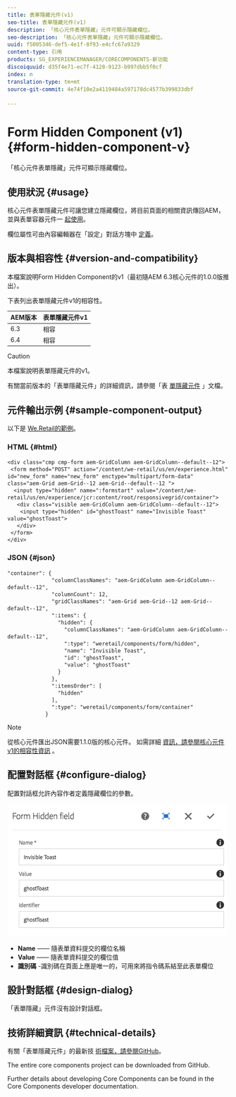 ```yaml
---
title: 表單隱藏元件(v1)
seo-title: 表單隱藏元件(v1)
description: 「核心元件表單隱藏」元件可顯示隱藏欄位。
seo-description: 「核心元件表單隱藏」元件可顯示隱藏欄位。
uuid: f5005346-def5-4e1f-8f93-e4cfc67a9329
content-type: 引用
products: SG_EXPERIENCEMANAGER/CORECOMPONENTS-新功能
discoiquuid: d35f4e71-ec7f-4128-9123-b997dbb5f0cf
index: n
translation-type: tm+mt
source-git-commit: 4e74f10e2a4119484a597178dc4577b399833dbf

---
```



# Form Hidden Component (v1){#form-hidden-component-v}

「核心元件表單隱藏」元件可顯示隱藏欄位。

## 使用狀況 {#usage}

核心元件表單隱藏元件可讓您建立隱藏欄位，將目前頁面的相關資訊傳回AEM，並與表單容器元件一 [起使用](form-container.md)。

欄位屬性可由內容編輯器在「設定」對話方塊中 [定義](#configure-dialog)。

## 版本與相容性 {#version-and-compatibility}

本檔案說明Form Hidden Component的v1（最初隨AEM 6.3核心元件的1.0.0版推出）。

下表列出表單隱藏元件v1的相容性。

| AEM版本 | 表單隱藏元件v1 |
|--- |--- |
| 6.3 | 相容 |
| 6.4 | 相容 |

>[!CAUTION]
>
>本檔案說明表單隱藏元件的v1。
>
>有關當前版本的「表單隱藏元件」的詳細資訊，請參閱「表 [單隱藏元件](form-hidden.md) 」文檔。

## 元件輸出示例 {#sample-component-output}

以下是 [We.Retail的範例](https://helpx.adobe.com/experience-manager/6-4/sites/developing/using/we-retail.html)。

### HTML {#html}

```
<div class="cmp cmp-form aem-GridColumn aem-GridColumn--default--12">
 <form method="POST" action="/content/we-retail/us/en/experience.html" id="new_form" name="new_form" enctype="multipart/form-data" class="aem-Grid aem-Grid--12 aem-Grid--default--12 ">
  <input type="hidden" name=":formstart" value="/content/we-retail/us/en/experience/jcr:content/root/responsivegrid/container">
   <div class="visible aem-GridColumn aem-GridColumn--default--12">
    <input type="hidden" id="ghostToast" name="Invisible Toast" value="ghostToast">
   </div>
 </form>
</div>
```

### JSON {#json}

```
"container": {
              "columnClassNames": "aem-GridColumn aem-GridColumn--default--12",
              "columnCount": 12,
              "gridClassNames": "aem-Grid aem-Grid--12 aem-Grid--default--12",
              ":items": {
                "hidden": {
                  "columnClassNames": "aem-GridColumn aem-GridColumn--default--12",
                  ":type": "weretail/components/form/hidden",
                  "name": "Invisible Toast",
                  "id": "ghostToast",
                  "value": "ghostToast"
                }
              },
              ":itemsOrder": [
                "hidden"
              ],
              ":type": "weretail/components/form/container"
            }
```

>[!NOTE]
>
>從核心元件匯出JSON需要1.1.0版的核心元件。 如需詳細 [資訊，請參閱核心元件v1的相容性資訊](versions.md#release-history-and-compatibility) 。

## 配置對話框 {#configure-dialog}

配置對話框允許內容作者定義隱藏欄位的參數。

![](assets/chlimage_1-26.png)

* **Name** —— 隨表單資料提交的欄位名稱
* **Value** —— 隨表單資料提交的欄位值
* **識別碼** -識別碼在頁面上應是唯一的，可用來將指令碼系結至此表單欄位

## 設計對話框 {#design-dialog}

「表單隱藏」元件沒有設計對話框。

## 技術詳細資訊 {#technical-details}

有關「表單隱藏元件」的最新技 [術檔案，請參閱GitHub](https://github.com/adobe/aem-core-wcm-components/tree/master/content/src/content/jcr_root/apps/core/wcm/components/form/hidden/v1/hidden)。

The entire core components project can be downloaded from GitHub.

Further details about developing Core Components can be found in the Core Components developer documentation.[](developing.md)
